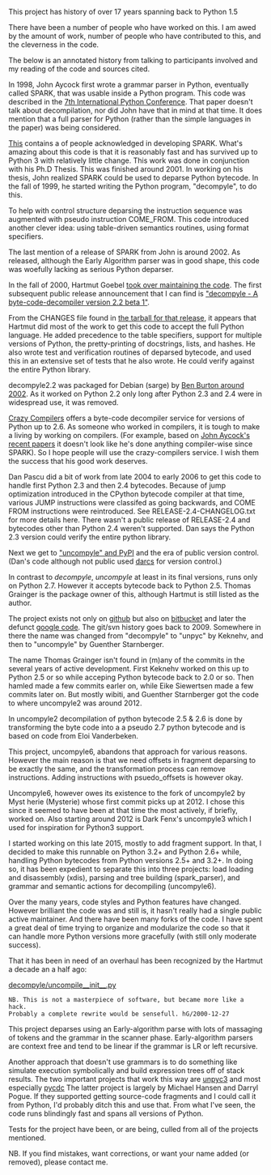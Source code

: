 This project has history of over 17 years spanning back to Python 1.5

There have been a number of people who have worked on this. I am awed
by the amount of work, number of people who have contributed to this,
and the cleverness in the code.

The below is an annotated history from talking to participants
involved and my reading of the code and sources cited.

In 1998, John Aycock first wrote a grammar parser in Python,
eventually called SPARK, that was usable inside a Python program. This
code was described in the
[7th International Python Conference](http://legacy.python.org/workshops/1998-11/proceedings/papers/aycock-little/aycock-little.html). That
paper doesn't talk about decompilation, nor did John have that in mind
at that time. It does mention that a full parser for Python (rather
than the simple languages in the paper) was being considered.

[This](http://pages.cpsc.ucalgary.ca/~aycock/spark/content.html#contributors)
contains a of people acknowledged in developing SPARK. What's amazing
about this code is that it is reasonably fast and has survived up to
Python 3 with relatively little change. This work was done in
conjunction with his Ph.D Thesis. This was finished around 2001. In
working on his thesis, John realized SPARK could be used to deparse
Python bytecode. In the fall of 1999, he started writing the Python
program, "decompyle", to do this.

To help with control structure deparsing the instruction sequence was
augmented with pseudo instruction COME_FROM. This code introduced
another clever idea: using table-driven semantics routines, using
format specifiers.

The last mention of a release of SPARK from John is around 2002. As
released, although the Early Algorithm parser was in good shape, this
code was woefully lacking as serious Python deparser.

In the fall of 2000, Hartmut Goebel
[took over maintaining the code](https://groups.google.com/forum/#!searchin/comp.lang.python/hartmut$20goebel/comp.lang.python/35s3mp4-nuY/UZALti6ujnQJ). The
first subsequent public release announcement that I can find is
["decompyle - A byte-code-decompiler version 2.2 beta 1"](https://mail.python.org/pipermail/python-announce-list/2002-February/001272.html).

From the CHANGES file found in
[the tarball for that release](http://old-releases.ubuntu.com/ubuntu/pool/universe/d/decompyle2.2/decompyle2.2_2.2beta1.orig.tar.gz),
it appears that Hartmut did most of the work to get this code to
accept the full Python language. He added precedence to the table
specifiers, support for multiple versions of Python, the
pretty-printing of docstrings, lists, and hashes. He also wrote test and verification routines of
deparsed bytecode, and used this in an extensive set of tests that he also wrote. He could verify against the entire Python library.

decompyle2.2 was packaged for Debian (sarge) by
[Ben Burton around 2002](https://packages.qa.debian.org/d/decompyle.html). As
it worked on Python 2.2 only long after Python 2.3 and 2.4 were in
widespread use, it was removed.

[Crazy Compilers](http://www.crazy-compilers.com/decompyle/) offers a
byte-code decompiler service for versions of Python up to 2.6. As
someone who worked in compilers, it is tough to make a living by
working on compilers. (For example, based on
[John Aycock's recent papers](http://pages.cpsc.ucalgary.ca/~aycock/)
it doesn't look like he's done anything compiler-wise since SPARK). So
I hope people will use the crazy-compilers service. I wish them the
success that his good work deserves.

Dan Pascu did a bit of work from late 2004 to early 2006 to get this
code to handle first Python 2.3 and then 2.4 bytecodes. Because of
jump optimization introduced in the CPython bytecode compiler at that
time, various JUMP instructions were classifed as going backwards, and
COME FROM instructions were reintroduced.  See
RELEASE-2.4-CHANGELOG.txt for more details here. There wasn't a public
release of RELEASE-2.4 and bytecodes other than Python 2.4 weren't
supported. Dan says the Python 2.3 version could verify the entire
python library.

Next we get to ["uncompyle" and
PyPI](https://pypi.python.org/pypi/uncompyle/1.1) and the era of
public version control. (Dan's code although not public used
[darcs](http://darcs.net/) for version control.)

In contrast to _decompyle_, _uncompyle_ at least in its final versions,
runs only on Python 2.7. However it accepts bytecode back to Python
2.5. Thomas Grainger is the package owner of this, although Hartmut is
still listed as the author.

The project exists not only on
[github](https://github.com/gstarnberger/uncompyle) but also on
[bitbucket](https://bitbucket.org/gstarnberger/uncompyle) and later
the defunct [google
code](https://code.google.com/archive/p/unpyc/). The git/svn history
goes back to 2009. Somewhere in there the name was changed from
"decompyle" to "unpyc" by Keknehv, and then to "uncompyle" by Guenther Starnberger.

The name Thomas Grainger isn't found in (m)any of the commits in the
several years of active development. First Keknehv worked on this up
to Python 2.5 or so while acceping Python bytecode back to 2.0 or
so. Then hamled made a few commits earler on, while Eike Siewertsen
made a few commits later on. But mostly wibiti, and Guenther
Starnberger got the code to where uncompyle2 was around 2012.

In uncompyle2 decompilation of python bytecode 2.5 & 2.6 is done by
transforming the byte code into a a pseudo 2.7 python bytecode and is
based on code from Eloi Vanderbeken.

This project, uncompyle6, abandons that approach for various
reasons. However the main reason is that we need offsets in fragment
deparsing to be exactly the same, and the transformation process can
remove instructions.  Adding instructions with psuedo_offsets is
however okay.

Uncompyle6, however owes its existence to the fork of uncompyle2 by
Myst herie (Mysterie) whose first commit picks up at
2012. I chose this since it seemed to have been at that time the most
actively, if briefly, worked on. Also starting around 2012 is Dark
Fenx's uncompyle3 which I used for inspiration for Python3 support.

I started working on this late 2015, mostly to add fragment support.
In that, I decided to make this runnable on Python 3.2+ and Python 2.6+
while, handling Python bytecodes from Python versions 2.5+ and
3.2+. In doing so, it has been expedient to separate this into three
projects: load loading and disassembly (xdis), parsing and tree
building (spark_parser), and grammar and semantic actions for
decompiling (uncompyle6).


Over the many years, code styles and Python features have
changed. However brilliant the code was and still is, it hasn't really
had a single public active maintainer. And there have been many forks
of the code.  I have spent a great deal of time trying to organize and
modularize the code so that it can handle more Python versions more
gracefully (with still only moderate success).

That it has been in need of an overhaul has been recognized by the
Hartmut a decade an a half ago:

[decompyle/uncompile__init__.py](https://github.com/gstarnberger/uncompyle/blob/master/uncompyle/__init__.py#L25-L26)

    NB. This is not a masterpiece of software, but became more like a hack.
    Probably a complete rewrite would be sensefull. hG/2000-12-27

This project deparses using an Early-algorithm parse with lots of
massaging of tokens and the grammar in the scanner
phase. Early-algorithm parsers are context free and tend to be linear
if the grammar is LR or left recursive.

Another approach that doesn't use grammars is to do something like
simulate execution symbolically and build expression trees off of
stack results. The two important projects that work this way are
[unpyc3](https://code.google.com/p/unpyc3/) and most especially
[pycdc](https://github.com/zrax/pycdc) The latter project is largely
by Michael Hansen and Darryl Pogue. If they supported getting
source-code fragments and I could call it from Python, I'd probably
ditch this and use that. From what I've seen, the code runs blindingly
fast and spans all versions of Python.

Tests for the project have been, or are being, culled from all of the
projects mentioned.

NB. If you find mistakes, want corrections, or want your name added (or removed),
please contact me.
